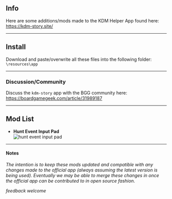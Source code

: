 ## Info
Here are some additions/mods made to the KDM Helper App found here:
https://kdm-story.site/

----

## Install
Download and paste/overwrite all these files into the following folder:  
`\resources\app`

----
### Discussion/Community
Discuss the `kdm-story` app with the BGG community here:
https://boardgamegeek.com/article/31989187

----

## Mod List

* __Hunt Event Input Pad__  
![hunt event input pad](https://www.dropbox.com/s/6as4tcaua1380ea/keypad.gif?raw=1)


----
#### Notes

_The intention is to keep these mods updated and compatible with any changes made to the official app (always assuming the latest version is being used).  Eventually we may be able to merge these changes in once the official app can be contributed to in open source fashion._

_feedback welcome_